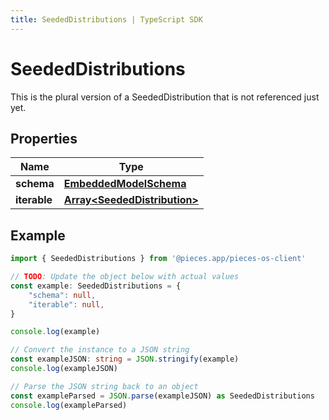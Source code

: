 ```yaml
---
title: SeededDistributions | TypeScript SDK
---
```



# SeededDistributions

This is the plural version of a SeededDistribution that is not referenced just yet.

## Properties

Name | Type
------------ | -------------
**schema** | [**EmbeddedModelSchema**](EmbeddedModelSchema)
**iterable** | [**Array&lt;SeededDistribution&gt;**](SeededDistribution)

## Example

```typescript
import { SeededDistributions } from '@pieces.app/pieces-os-client'

// TODO: Update the object below with actual values
const example: SeededDistributions = {
    "schema": null,
    "iterable": null,
}

console.log(example)

// Convert the instance to a JSON string
const exampleJSON: string = JSON.stringify(example)
console.log(exampleJSON)

// Parse the JSON string back to an object
const exampleParsed = JSON.parse(exampleJSON) as SeededDistributions
console.log(exampleParsed)
```


